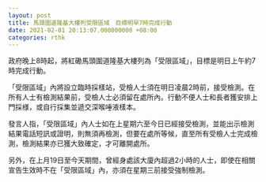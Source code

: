 ```yaml
---
layout: post
title: 馬頭圍道隆基大樓列受限區域　目標明早7時完成行動
date: 2021-02-01 20:13:07.000000000 +08:00
categories: rthk
---
```


政府晚上8時起，將紅磡馬頭圍道隆基大樓列為「受限區域」，目標是明日上午約7時完成行動。

「受限區域」內將設立臨時採樣站，受檢人士須在明日凌晨2時前，接受檢測。在所有人士有檢測結果前，受檢人士必須留在處所內。行動不便人士和長者獲安排上門採様，或自行採集並遞交深喉唾液樣本。

發言人指，「受限區域」內人士如在上星期六至今日已經接受檢測，並能出示檢測結果電話短訊或證明，則無須再檢測，但要在處所等候，直至所有受檢人士完成檢測，檢測結果亦已獲大致確定，才可離開處所。

另外，在上月19日至今天期間，曾經身處該大廈內超過2小時的人士，即使在相關宣告生效時不在「受限區域」內，亦須在星期三前接受強制檢測。
